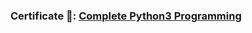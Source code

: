 ### Certificate 🚩: [Complete Python3 Programming](https://www.borntodev.com/certificate_online/98b3ede000de166caa3db1ac6baabb82/)
